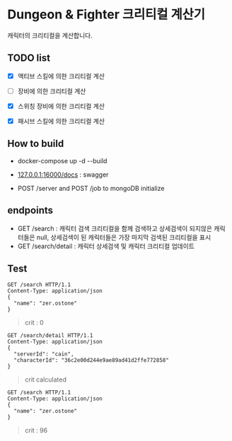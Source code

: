 # Dungeon & Fighter 크리티컬 계산기

캐릭터의 크리티컬을 계산합니다.



## TODO list

- [x] 액티브 스킬에 의한 크리티컬 계산

- [ ] 장비에 의한 크리티컬 계산  

- [x] 스위칭 장비에 의한 크리티컬 계산

- [x] 패시브 스킬에 의한 크리티컬 계산

  

## How to build

- docker-compose up -d --build

- [127.0.0.1:16000/docs](127.0.0.1:16000/docs) : swagger

- POST /server and POST /job to mongoDB initialize
  

## endpoints

- GET /search : 캐릭터 검색 크리티컬을 함께 검색하고 상세검색이 되지않은 캐릭터들은 null, 상세검색이 된 캐릭터들은 가장 마지막 검색된 크리티컬을 표시
- GET /search/detail : 캐릭터 상세검색 및 캐릭터 크리티컬 업데이트


## Test

```
GET /search HTTP/1.1
Content-Type: application/json 
{
  "name": "zer.ostone"
} 
```

>crit : 0

```
GET /search/detail HTTP/1.1
Content-Type: application/json 
{
  "serverId": "cain",
  "characterId": "36c2e00d244e9ae89ad41d2ffe772858"
}
```

>crit calculated

```
GET /search HTTP/1.1
Content-Type: application/json 
{
  "name": "zer.ostone"
} 
```

>crit : 96



